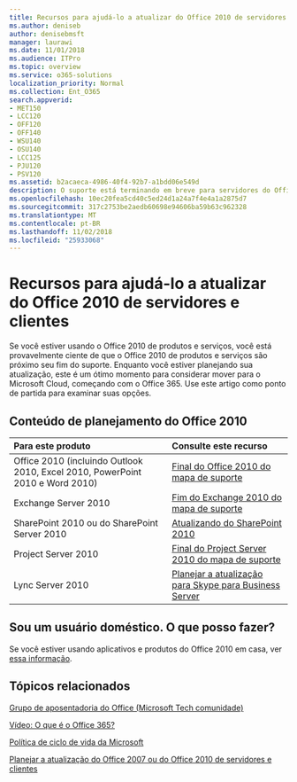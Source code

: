 ```yaml
---
title: Recursos para ajudá-lo a atualizar do Office 2010 de servidores e clientes
ms.author: deniseb
author: denisebmsft
manager: laurawi
ms.date: 11/01/2018
ms.audience: ITPro
ms.topic: overview
ms.service: o365-solutions
localization_priority: Normal
ms.collection: Ent_O365
search.appverid:
- MET150
- LCC120
- OFF120
- OFF140
- WSU140
- OSU140
- LCC125
- PJU120
- PSV120
ms.assetid: b2acaeca-4986-40f4-92b7-a1bdd06e549d
description: O suporte está terminando em breve para servidores do Office 2010 e aplicativos de cliente e contratos de suporte personalizado não estão disponíveis. Use este artigo para começar a planejar a atualização agora.
ms.openlocfilehash: 10ec20fea5cd40c5ed24d1a24a7f4e4a1a2875d7
ms.sourcegitcommit: 317c2753be2aedb60698e94606ba59b63c962328
ms.translationtype: MT
ms.contentlocale: pt-BR
ms.lasthandoff: 11/02/2018
ms.locfileid: "25933068"
---
```

# <a name="resources-to-help-you-upgrade-from-office-2010-servers-and-clients"></a>Recursos para ajudá-lo a atualizar do Office 2010 de servidores e clientes

Se você estiver usando o Office 2010 de produtos e serviços, você está provavelmente ciente de que o Office 2010 de produtos e serviços são próximo seu fim do suporte. Enquanto você estiver planejando sua atualização, este é um ótimo momento para considerar mover para o Microsoft Cloud, começando com o Office 365. Use este artigo como ponto de partida para examinar suas opções.
      
## <a name="office-2010-planning-content"></a>Conteúdo de planejamento do Office 2010
  
|**Para este produto**|**Consulte este recurso**|
|:-----|:-----|
|Office 2010 (incluindo Outlook 2010, Excel 2010, PowerPoint 2010 e Word 2010)  <br/> |[Final do Office 2010 do mapa de suporte](https://docs.microsoft.com/DeployOffice/office-2010-end-support-roadmap) <br/> |
|Exchange Server 2010  <br/> |[Fim do Exchange 2010 do mapa de suporte](exchange-2010-end-of-support.md) <br/> |
|SharePoint 2010 ou do SharePoint Server 2010  <br/> |[Atualizando do SharePoint 2010](upgrade-from-sharepoint-2010.md) <br/> |
|Project Server 2010 <br/> | [Final do Project Server 2010 do mapa de suporte](project-server-2010-end-of-support.md) <br/> |
|Lync Server 2010 <br/> | [Planejar a atualização para Skype para Business Server](https://docs.microsoft.com/skypeforbusiness/plan-your-deployment/upgrade) <br/> |
    
## <a name="im-a-home-user-what-do-i-do"></a>Sou um usuário doméstico. O que posso fazer?

Se você estiver usando aplicativos e produtos do Office 2010 em casa, ver [essa informação](plan-upgrade-previous-versions-office.md#im-a-home-user-what-do-i-do).

## <a name="related-topics"></a>Tópicos relacionados

[Grupo de aposentadoria do Office (Microsoft Tech comunidade)](https://go.microsoft.com/fwlink/?linkid=842065)
  
[Vídeo: O que é o Office 365?](https://support.office.com/article/847caf12-2589-452c-8aca-1c009797678b.aspx)
  
[Política de ciclo de vida da Microsoft](https://go.microsoft.com/fwlink/?linkid=865200)

[Planejar a atualização do Office 2007 ou do Office 2010 de servidores e clientes](plan-upgrade-previous-versions-office.md)


